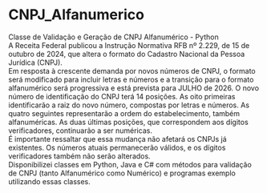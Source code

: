 # CNPJ_Alfanumerico
Classe de Validação e Geração de CNPJ Alfanumérico - Python  
A Receita Federal publicou a Instrução Normativa RFB nº 2.229, de 15 de outubro de 2024, que altera o formato do Cadastro Nacional da Pessoa Jurídica (CNPJ).  
Em resposta à crescente demanda por novos números de CNPJ, o formato será modificado para incluir letras e números e a transição para o formato alfanumérico será progressiva e está prevista para JULHO  de 2026.
O novo número de identificação do CNPJ terá 14 posições. As oito primeiras identificarão a raiz do novo número, compostas por letras e números. As quatro seguintes representarão a ordem do estabelecimento, também alfanuméricas. As duas últimas posições, que correspondem aos dígitos verificadores, continuarão a ser numéricas.  
É importante ressaltar que essa mudança não afetará os CNPJs já existentes. Os números atuais permanecerão válidos, e os dígitos verificadores também não serão alterados.  
Disponibilizei classes em Python, Java e C# com métodos para validação de CNPJ (tanto Alfanumérico como Numérico) e programas exemplo utilizando essas classes.  
